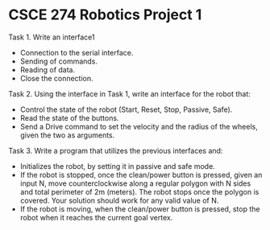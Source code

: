 # CSCE 274 Robotics Project 1

Task 1. Write an interface1
- Connection to the serial interface.
- Sending of commands.
- Reading of data.
- Close the connection.

Task 2. Using the interface in Task 1, write an interface for the robot that:
- Control the state of the robot (Start, Reset, Stop, Passive, Safe).
- Read the state of the buttons.
- Send a Drive command to set the velocity and the radius of the wheels, given the two as
arguments.

Task 3. Write a program that utilizes the previous interfaces and:
- Initializes the robot, by setting it in passive and safe mode.
- If the robot is stopped, once the clean/power button is pressed, given an input N, move
counterclockwise along a regular polygon with N sides and total perimeter of 2m
(meters). The robot stops once the polygon is covered. Your solution should work for
any valid value of N.
- If the robot is moving, when the clean/power button is pressed, stop the robot when it
reaches the current goal vertex.